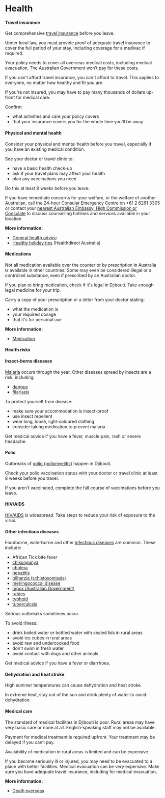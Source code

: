 # Health

#### Travel insurance

Get comprehensive [travel insurance](/node/149) before you leave.

Under local law, you must provide proof of adequate travel insurance to cover the full period of your stay, including coverage for a medivac if required.

Your policy needs to cover all overseas medical costs, including medical evacuation. The Australian Government won’t pay for these costs.

If you can't afford travel insurance, you can't afford to travel. This applies to everyone, no matter how healthy and fit you are.

If you're not insured, you may have to pay many thousands of dollars up-front for medical care.

Confirm:

* what activities and care your policy covers
* that your insurance covers you for the whole time you’ll be away

#### Physical and mental health

Consider your physical and mental health before you travel, especially if you have an existing medical condition.

See your doctor or travel clinic to:

* have a basic health check-up
* ask if your travel plans may affect your health
* plan any vaccinations you need

Do this at least 8 weeks before you leave.

If you have immediate concerns for your welfare, or the welfare of another Australian, call the 24-hour Consular Emergency Centre on +61 2 6261 3305 or contact your [nearest Australian Embassy, High Commission or Consulate](https://www.dfat.gov.au/about-us/our-locations/missions/our-embassies-and-consulates-overseas) to discuss counselling hotlines and services available in your location.

**More information:**

* [General health advice](/node/43)
* [Healthy holiday tips](https://www.healthdirect.gov.au/healthy-holiday-tips-infographic) (Healthdirect Australia)

#### Medications

Not all medication available over the counter or by prescription in Australia is available in other countries. Some may even be considered illegal or a controlled substance, even if prescribed by an Australian doctor.

If you plan to bring medication, check if it's legal in Djibouti. Take enough legal medicine for your trip.

Carry a copy of your prescription or a letter from your doctor stating:

* what the medication is
* your required dosage
* that it's for personal use

**More information:**

* [Medication](https://www.smartraveller.gov.au/before-you-go/health/medications)

#### Health risks

#### Insect-borne diseases

[Malaria](https://www.who.int/news-room/fact-sheets/detail/malaria) occurs through the year. Other diseases spread by insects are a risk, including:

* [dengue](https://www.health.gov.au/diseases/dengue-virus-infection)
* [filariasis](https://www.who.int/news-room/fact-sheets/detail/lymphatic-filariasis)

To protect yourself from disease:

* make sure your accommodation is insect-proof
* use insect repellent
* wear long, loose, light-coloured clothing
* consider taking medication to prevent malaria

Get medical advice if you have a fever, muscle pain, rash or severe headache.

#### Polio

Outbreaks of [polio (poliomyelitis)](https://www.who.int/news-room/fact-sheets/detail/poliomyelitis) happen in Djibouti.

Check your polio vaccination status with your doctor or travel clinic at least 8 weeks before you travel.

If you aren't vaccinated, complete the full course of vaccinations before you leave.

#### HIV/AIDS

[HIV/AIDS](https://www.who.int/news-room/fact-sheets/detail/hiv-aids) is widespread. Take steps to reduce your risk of exposure to the virus.

#### Other infectious diseases

Foodborne, waterborne and other [infectious diseases](/node/348) are common. These include:

* African Tick bite fever
* [chikungunya](https://www.who.int/health-topics/chikungunya/#tab=tab_1)
* [cholera](https://www.who.int/news-room/fact-sheets/detail/cholera)
* [hepatitis](https://www.who.int/hepatitis/en/)
* [bilharzia (schistosomiasis)](https://www.who.int/news-room/fact-sheets/detail/schistosomiasis)
* [meningococcal disease](https://www.health.gov.au/internet/main/publishing.nsf/Content/ohp-meningococcal-W-info-public.htm)
* [mpox (Australian Government)](https://www.cdc.gov.au/topics/mpox-monkeypox)
* [rabies](https://www.who.int/news-room/fact-sheets/detail/rabies)
* [typhoid](https://www.who.int/news-room/fact-sheets/detail/typhoid)
* [tuberculosis](https://www.who.int/news-room/fact-sheets/detail/tuberculosis)

Serious outbreaks sometimes occur.

To avoid illness:

* drink boiled water or bottled water with sealed lids in rural areas
* avoid ice cubes in rural areas
* avoid raw and undercooked food
* don't swim in fresh water
* avoid contact with dogs and other animals

Get medical advice if you have a fever or diarrhoea.

#### Dehydration and heat stroke

High summer temperatures can cause dehydration and heat stroke.

In extreme heat, stay out of the sun and drink plenty of water to avoid dehydration.

#### Medical care

The standard of medical facilities in Djibouti is poor. Rural areas may have very basic care or none at all. English-speaking staff may not be available.

Payment for medical treatment is required upfront. Your treatment may be delayed if you can’t pay.

Availability of medication in rural areas is limited and can be expensive.

If you become seriously ill or injured, you may need to be evacuated to a place with better facilities. Medical evacuation can be very expensive. Make sure you have adequate travel insurance, including for medical evacuation.

**More information:**

* [Death overseas](https://www.smartraveller.gov.au/consular-services/resources/death-overseas-factsheet)
